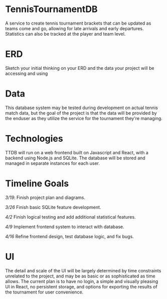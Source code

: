 # TennisTournamentDB

A service to create tennis tournament brackets that can be updated as teams come and go, allowing for late arrivals and early departures. Statistics can also be tracked at the player and team level.

# ERD
Sketch your initial thinking on your ERD and the data your project will be accessing and using

# Data

This database system may be tested during development on actual tennis match data, but the goal of the project is that the data will be provided by the enduser as they utilize the service for the tournament they're managing.

# Technologies
TTDB will run on a web frontend built on Javascript and React, with a backend using Node.js and SQLite. The database will be stored and managed in separate instances for each user.

# Timeline Goals

*3/19*: Finish project plan and diagrams.

*3/26* Finish basic SQLite feature development.

*4/2* Finish logical testing and add additional statistical features.

*4/9* Implement frontend system to interact with database.

*4/16* Refine frontend design, test database logic, and fix bugs.

# UI

The detail and scale of the UI will be largely determined by time constraints unrelated to the project, and may be as basic or as sophisticated as time allows. The current plan is to have no login, a simple and visually pleasing UI in React, no persistent storage, and options for exporting the results of the tournament for user convenience.


